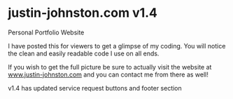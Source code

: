 # justin-johnston.com v1.4
Personal Portfolio Website

I have posted this for viewers to get a glimpse of my coding.
You will notice the clean and easily readable code I use on all ends.

If you wish to get the full picture be sure to actually visit the website at www.justin-johnston.com and you can contact me from there as well!


v1.4 has updated service request buttons and footer section
